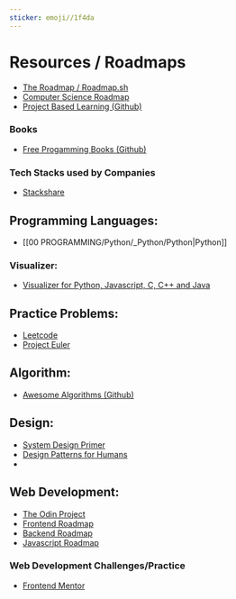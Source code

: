```yaml
---
sticker: emoji//1f4da
---
```

# Resources / Roadmaps
- [The Roadmap / Roadmap.sh](https://github.com/roadmapsh/next.roadmap.sh)
- [Computer Science Roadmap](https://roadmap.sh/computer-science)
- [Project Based Learning (Github)](https://github.com/practical-tutorials/project-based-learning)

### Books
- [Free Progamming Books (Github)](https://github.com/EbookFoundation/free-programming-books)
### Tech Stacks used by Companies
- [Stackshare](https://stackshare.io/stacks)

## Programming Languages:
- [[00 PROGRAMMING/Python/_Python/Python|Python]]
### Visualizer:
- [Visualizer for Python, Javascript, C, C++ and Java](https://pythontutor.com/visualize.html#mode=edit)

## Practice Problems:
- [Leetcode](https://leetcode.com/problemset/algorithms/?sorting=W3sic29ydE9yZGVyIjoiQVNDRU5ESU5HIiwib3JkZXJCeSI6IkRJRkZJQ1VMVFkifV0%3D)
- [Project Euler](https://projecteuler.net/archives)


## Algorithm:
- [Awesome Algorithms (Github)](https://github.com/tayllan/awesome-algorithms#websites)
## Design:
- [System Design Primer](https://github.com/donnemartin/system-design-primer)
- [Design Patterns for Humans](https://github.com/kamranahmedse/design-patterns-for-humans)
- 
## Web Development:
- [The Odin Project](https://theodinproject.com)
- [Frontend Roadmap](https://roadmap.sh/frontend)
- [Backend Roadmap](https://roadmap.sh/backend)
- [Javascript Roadmap](https://roadmap.sh/javascript)
### Web Development Challenges/Practice
- [Frontend Mentor](https://www.frontendmentor.io/)





